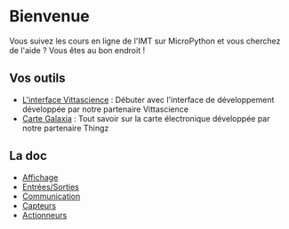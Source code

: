 # Bienvenue

Vous suivez les cours en ligne de l'IMT sur MicroPython et vous cherchez de l'aide ? Vous êtes au bon endroit !

## Vos outils

* [L'interface Vittascience](interface.md) : Débuter avec l'interface de développement développée par notre partenaire Vittascience
* [Carte Galaxia](galaxia.md) : Tout savoir sur la carte électronique développée par notre partenaire Thingz

## La doc

* [Affichage](affichage/index.md)
* [Entrées/Sorties](entrees_sorties/index.md)
* [Communication](affichage/led.md)
* [Capteurs](affichage/led.md)
* [Actionneurs](affichage/led.md)